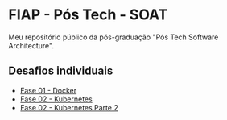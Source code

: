 # FIAP - Pós Tech - SOAT

Meu repositório público da pós-graduação "Pós Tech Software Architecture".

## Desafios individuais

- [Fase 01 - Docker](fase-01/disciplina-02-docker/desafio-individual/README.md)
- [Fase 02 - Kubernetes](fase-02/disciplina-01-kubernetes/desafio-invididual/README.md)
- [Fase 02 - Kubernetes Parte 2](fase-02/disciplina-02-kubernetes-parte-2/desafio-invididual/README.md)
